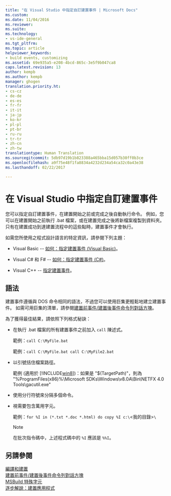 ```yaml
---
title: "在 Visual Studio 中指定自訂建置事件 | Microsoft Docs"
ms.custom: 
ms.date: 11/04/2016
ms.reviewer: 
ms.suite: 
ms.technology:
- vs-ide-general
ms.tgt_pltfrm: 
ms.topic: article
helpviewer_keywords:
- build events, customizing
ms.assetid: 69e935a5-e208-4bcd-865c-3e5f9b047ca8
caps.latest.revision: 13
author: kempb
ms.author: kempb
manager: ghogen
translation.priority.ht:
- cs-cz
- de-de
- es-es
- fr-fr
- it-it
- ja-jp
- ko-kr
- pl-pl
- pt-br
- ru-ru
- tr-tr
- zh-cn
- zh-tw
translationtype: Human Translation
ms.sourcegitcommit: 5db97d19b1b823388a465bba15d057b30ff0b3ce
ms.openlocfilehash: a9f75e48f1fa8834a4232d234a54ca32c0a43e38
ms.lasthandoff: 02/22/2017

---
```

# <a name="specifying-custom-build-events-in-visual-studio"></a>在 Visual Studio 中指定自訂建置事件
您可以指定自訂建置事件，在建置開始之前或完成之後自動執行命令。 例如，您可以在建置開始之前執行 .bat 檔案，或在建置完成之後將新檔案複製到資料夾。 只有在建置成功到達建置流程中的這些點時，建置事件才會執行。  
  
 如需您所使用之程式設計語言的特定資訊，請參閱下列主題：  
  
-   Visual Basic -- [如何：指定建置事件 (Visual Basic)](../ide/how-to-specify-build-events-visual-basic.md)。  
  
-   Visual C# 和 F# -- [如何：指定建置事件 (C#)](../ide/how-to-specify-build-events-csharp.md)。  
  
-   Visual C++ -- [指定建置事件](/visual-cpp/ide/specifying-build-events)。  
  
## <a name="syntax"></a>語法  
 建置事件遵循與 DOS 命令相同的語法，不過您可以使用巨集更輕鬆地建立建置事件。 如需可用巨集的清單，請參閱[建置前事件/建置後事件命令列對話方塊](../ide/reference/pre-build-event-post-build-event-command-line-dialog-box.md)。  
  
 為了獲得最佳結果，請依照下列格式秘訣：  
  
-   在執行 .bat 檔案的所有建置事件之前加入 `call` 陳述式。  
  
     範例：`call C:\MyFile.bat`  
  
     範例：`call C:\MyFile.bat call C:\MyFile2.bat`  
  
-   以引號括住檔案路徑。  
  
     範例 (適用於 [!INCLUDE[win8](../debugger/includes/win8_md.md)])：如果是 "$(TargetPath)"，則為 "%ProgramFiles(x86)%\Microsoft SDKs\Windows\v8.0A\Bin\NETFX 4.0 Tools\gacutil.exe"  
  
-   使用分行符號來分隔多個命令。  
  
-   視需要包含萬用字元。  
  
     範例：`for %I in (*.txt *.doc *.html) do copy %I c:\`<我的目錄>`\`  
  
    > [!NOTE]
    >  在批次指令碼中，上述程式碼中的 `%I` 應該是 `%%I`。  
  
## <a name="see-also"></a>另請參閱  
 [編譯和建置](../ide/compiling-and-building-in-visual-studio.md)   
 [建置前事件/建置後事件命令列對話方塊](../ide/reference/pre-build-event-post-build-event-command-line-dialog-box.md)   
 [MSBuild 特殊字元](../msbuild/msbuild-special-characters.md)   
 [逐步解說：建置應用程式](../ide/walkthrough-building-an-application.md)
